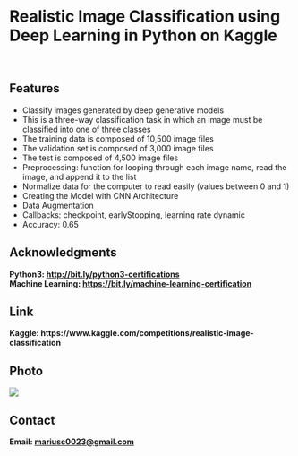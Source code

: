 <h1>Realistic Image Classification using Deep Learning in Python on Kaggle</h1>
<br>
<h2>Features</h2>
<ul>
    <li>Classify images generated by deep generative models</li>
    <li> This is a three-way classification task in which an image must be classified into one of three classes</li>
    <li>The training data is composed of 10,500 image files</li>
    <li>The validation set is composed of 3,000 image files</li>
    <li>The test is composed of 4,500 image files</li>
    <li>Preprocessing: function for looping through each image name, read the image, and append it to the list</li>
    <li>Normalize data for the computer to read easily (values between 0 and 1)</li>
    <li>Creating the Model with CNN Architecture</li>
    <li>Data Augmentation</li>
    <li>Callbacks: checkpoint, earlyStopping, learning rate dynamic</li>
    <li>Accuracy: 0.65</li>
</ul>


<h2>Acknowledgments</h2>

<b> Python3: http://bit.ly/python3-certifications </b>
<br>
<b> Machine Learning: https://bit.ly/machine-learning-certification <b>
<br>

<h2> Link </h2>
<b> Kaggle: https://www.kaggle.com/competitions/realistic-image-classification</b>
<br>

<h2>Photo</h2>
<img src="photo.png">
<br>
<h2>Contact</h2>

<b> Email: mariusc0023@gmail.com </b>
